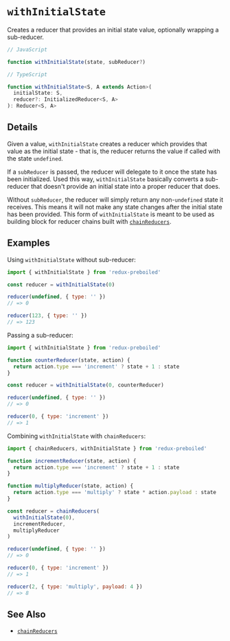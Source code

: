 # `withInitialState`

Creates a reducer that provides an initial state value, optionally wrapping a
sub-reducer.

```js
// JavaScript

function withInitialState(state, subReducer?)
```

```ts
// TypeScript

function withInitialState<S, A extends Action>(
  initialState: S,
  reducer?: InitializedReducer<S, A>
): Reducer<S, A>
```

## Details

Given a value, `withInitialState` creates a reducer which provides that value
as the initial state - that is, the reducer returns the value if called with the
state `undefined`.

If a `subReducer` is passed, the reducer will delegate to it once the state
has been initialized. Used this way, `withInitialState` basically converts a
sub-reducer that doesn't provide an initial state into a proper reducer that
does.

Without `subReducer`, the reducer will simply return any non-`undefined` state
it receives. This means it will not make any state changes after the initial
state has been provided. This form of `withInitialState` is meant to be used
as building block for reducer chains built with
[`chainReducers`](./chainReducers.md).

## Examples

Using `withInitialState` without sub-reducer:

```js
import { withInitialState } from 'redux-preboiled'

const reducer = withInitialState(0)

reducer(undefined, { type: '' })
// => 0

reducer(123, { type: '' })
// => 123
```

Passing a sub-reducer:

```js
import { withInitialState } from 'redux-preboiled'

function counterReducer(state, action) {
  return action.type === 'increment' ? state + 1 : state
}

const reducer = withInitialState(0, counterReducer)

reducer(undefined, { type: '' })
// => 0

reducer(0, { type: 'increment' })
// => 1
```

Combining `withInitialState` with `chainReducers`:


```js
import { chainReducers, withInitialState } from 'redux-preboiled'

function incrementReducer(state, action) {
  return action.type === 'increment' ? state + 1 : state
}

function multiplyReducer(state, action) {
  return action.type === 'multiply' ? state * action.payload : state
}

const reducer = chainReducers(
  withInitialState(0),
  incrementReducer,
  multiplyReducer
)

reducer(undefined, { type: '' })
// => 0

reducer(0, { type: 'increment' })
// => 1

reducer(2, { type: 'multiply', payload: 4 })
// => 8
```

## See Also

- [`chainReducers`](./chainReducers.md)
